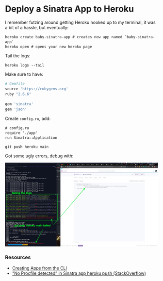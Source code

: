 # Deploy a Sinatra App to Heroku

I remember futzing around getting Heroku hooked up to my terminal, it was a bit of a hassle, but eventually:

```shell
heroku create baby-sinatra-app # creates new app named `baby-sinatra-app`
heroku open # opens your new heroku page
```

Tail the logs:

```shell
heroku logs --tail
```
Make sure to have:

```ruby
# Gemfile
source 'https://rubygems.org'
ruby "2.6.6"

gem 'sinatra'
gem 'json'
```
Create `config.ru`, add:
```
# config.ru
require './app'
run Sinatra::Application
```
```
git push heroku main
```

Got some ugly errors, debug with:

![heroku failed](/images/heroku-build-failed.jpg)

### Resources

- [Creating Apps from the CLI](https://devcenter.heroku.com/articles/creating-apps)
- [“No Procfile detected” in Sinatra app heroku push (StackOverflow)](https://stackoverflow.com/questions/24223476/no-procfile-detected-in-sinatra-app-heroku-push)